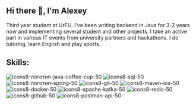 ## Hi there 👋, I'm Alexey

Third year student at UrFU. I’ve been writing backend in Java for 3-2 years now and implementing several student and other projects. I take an active part in various IT events from university partners and hackathons. I do tutoring, learn English and play sports.

## Skills:
![icons8-логотип-java-coffee-cup-50](https://github.com/user-attachments/assets/e4899d86-20dd-4b85-80f6-fd1ec95527e5)
![icons8-sql-50](https://github.com/user-attachments/assets/f9bf3582-4463-444e-9b33-9bb2722118e1)
![icons8-логотип-spring-50](https://github.com/user-attachments/assets/5af83dbb-caaf-4f9a-ba7e-08204269ba14)
![icons8-git-50](https://github.com/user-attachments/assets/61d736ca-f412-4a6e-bac4-09db2489660b)
![icons8-maven-ios-50](https://github.com/user-attachments/assets/5f5a10e0-b93d-4487-af6e-703f8c5ed0c5)
![icons8-docker-50](https://github.com/user-attachments/assets/cb72c44f-92d0-404f-a90f-de20bf32b85d)
![icons8-apache-kafka-50](https://github.com/user-attachments/assets/7b165bbe-d0a1-4288-b484-4df5a10a53c4)
![icons8-redis-50](https://github.com/user-attachments/assets/848116c2-2d75-4bc8-b0f2-303918efb667)
![icons8-github-50](https://github.com/user-attachments/assets/a8c85afb-60e1-4ea2-bb85-9edb4360e337)
![icons8-postman-api-50](https://github.com/user-attachments/assets/2e2a90cd-adcd-4900-944c-c68a00952738)

<!--
**AlexeyShtamov/AlexeyShtamov** is a ✨ _special_ ✨ repository because its `README.md` (this file) appears on your GitHub profile.

Here are some ideas to get you started:

- 🔭 I’m currently working on ...
- 🌱 I’m currently learning ...
- 👯 I’m looking to collaborate on ...
- 🤔 I’m looking for help with ...
- 💬 Ask me about ...
- 📫 How to reach me: ...
- 😄 Pronouns: ...
- ⚡ Fun fact: ...
-->
